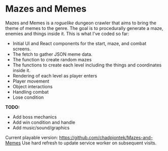 # Mazes and Memes

Mazes and Memes is a *roguelike* dungeon crawler that aims to bring the theme of memes to the genre. The goal is to procedurally generate a maze, enemies and things inside it. This is what I've coded so far:

- Initial UI and React components for the start, maze, and combat screens.
- The fetch to gather JSON meme data.
- The function to create random mazes
- The functions to create each level including the things and coordinates inside it.
- Rendering of each level as player enters
- Player movement
- Object interactions
- Handling combat
- Lose condition

**TODO:**
- Add boss mechanics
- Add win condition and handle
- Add music/sound/graphics

Current playable version: 
https://github.com/chadpjontek/Mazes-and-Memes
Use hard refresh to update service worker on subsequent visits.